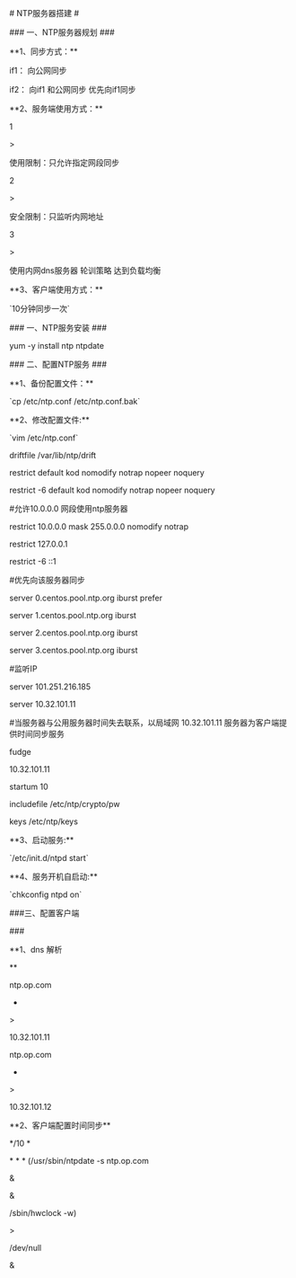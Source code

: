 \# NTP服务器搭建 \#

  


\#\#\# 一、NTP服务器规划 \#\#\#

  


\*\*1、同步方式：\*\*

  


  


if1： 向公网同步

  


if2： 向if1 和公网同步 优先向if1同步

  


  


\*\*2、服务端使用方式：\*\*

  


  


1

&gt;

使用限制：只允许指定网段同步

  


2

&gt;

安全限制：只监听内网地址

  


3

&gt;

使用内网dns服务器 轮训策略 达到负载均衡

  


  


\*\*3、客户端使用方式：\*\*

\`10分钟同步一次\`

  


  


  


\#\#\# 一、NTP服务安装 \#\#\#

  


  


yum -y install ntp ntpdate

  


  


  


\#\#\# 二、配置NTP服务 \#\#\#

  


\*\*1、备份配置文件：\*\*

\`cp /etc/ntp.conf /etc/ntp.conf.bak\`

  


  


\*\*2、修改配置文件:\*\*

\`vim /etc/ntp.conf\`

  


  


driftfile /var/lib/ntp/drift

  


restrict default kod nomodify notrap nopeer noquery

  


restrict -6 default kod nomodify notrap nopeer noquery

  


  


\#允许10.0.0.0 网段使用ntp服务器

  


restrict 10.0.0.0 mask 255.0.0.0 nomodify notrap

  


  


restrict 127.0.0.1

  


restrict -6 ::1

  


  


\#优先向该服务器同步

  


server 0.centos.pool.ntp.org iburst prefer

  


  


server 1.centos.pool.ntp.org iburst

  


server 2.centos.pool.ntp.org iburst

  


server 3.centos.pool.ntp.org iburst

  


  


\#监听IP

  


server 101.251.216.185

  


server 10.32.101.11

  


\#当服务器与公用服务器时间失去联系，以局域网 10.32.101.11 服务器为客户端提供时间同步服务

  


fudge

10.32.101.11

startum 10

  


  


includefile /etc/ntp/crypto/pw

  


keys /etc/ntp/keys

  


  


\*\*3、启动服务:\*\*

\`/etc/init.d/ntpd start\`

  


  


\*\*4、服务开机自启动:\*\*

\`chkconfig ntpd on\`

  


\#\#\#三、配置客户端

\#\#\#

  


\*\*1、dns 解析

\*\*

  


  


ntp.op.com

-

&gt;

 10.32.101.11

  


ntp.op.com

-

&gt;

 10.32.101.12

  


  


  


  


\*\*2、客户端配置时间同步\*\*

  


  


\*/10 \*

\* \* \* \(/usr/sbin/ntpdate -s ntp.op.com 

&

&

 /sbin/hwclock -w\) 

&gt;

 /dev/null 

&

  


  


  


